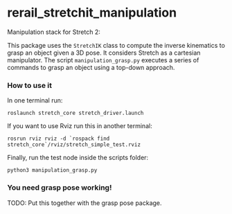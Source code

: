 # rerail_stretchit_manipulation
Manipulation stack for Stretch 2:

This package uses the `StretchIK` class to compute the inverse kinematics to grasp an object given a 3D pose. It considers Stretch as a cartesian manipulator.
The script `manipulation_grasp.py` executes a series of commands to grasp an object using a top-down approach.

### How to use it
In one terminal run:
```
roslaunch stretch_core stretch_driver.launch
```
If you want to use Rviz run this in another terminal:
```
rosrun rviz rviz -d `rospack find stretch_core`/rviz/stretch_simple_test.rviz
```
Finally, run the test node inside the scripts folder:

```
python3 manipulation_grasp.py
```
### You need grasp pose working!
TODO:
Put this together with the grasp pose package.
